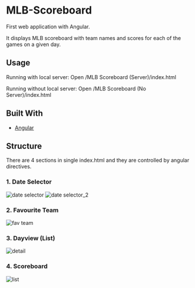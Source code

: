 # MLB-Scoreboard
First web application with Angular.  

It displays MLB scoreboard with team names and scores for each of the games on a given day.

Usage
-----
Running with local server:
Open /MLB Scoreboard (Server)/index.html

Running without local server:
Open /MLB Scoreboard (No Server)/index.html

## Built With

* [Angular](https://angularjs.org/)


## Structure
There are 4 sections in single index.html and they are controlled by angular directives.

### 1. Date Selector 
![date selector](https://cloud.githubusercontent.com/assets/19979045/19325565/bf167b2e-9094-11e6-93bd-4204807434de.png)
![date selector_2](https://cloud.githubusercontent.com/assets/19979045/19325592/e361cede-9094-11e6-8937-04a958981a8e.png)
### 2. Favourite Team
![fav team](https://cloud.githubusercontent.com/assets/19979045/19325595/e373b8b0-9094-11e6-9745-83aa0c6e5471.png)
### 3. Dayview (List)
![detail](https://cloud.githubusercontent.com/assets/19979045/19325594/e3720e2a-9094-11e6-9178-128a992db3eb.png)
### 4. Scoreboard
![list](https://cloud.githubusercontent.com/assets/19979045/19325593/e370c54c-9094-11e6-80a4-9361b2fe2991.png)

